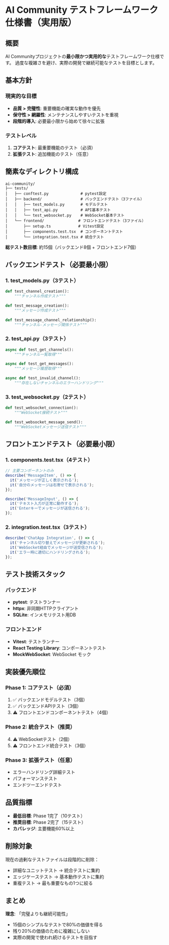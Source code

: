 # AI Community テストフレームワーク仕様書（実用版）

## 概要

AI Communityプロジェクトの**最小限かつ実用的な**テストフレームワーク仕様です。
過度な複雑さを避け、実際の開発で継続可能なテストを目標とします。

## 基本方針

### 現実的な目標
- **品質 > 完璧性**: 重要機能の確実な動作を優先
- **保守性 > 網羅性**: メンテナンスしやすいテストを重視
- **段階的導入**: 必要最小限から始めて徐々に拡張

### テストレベル
1. **コアテスト**: 最重要機能のテスト（必須）
2. **拡張テスト**: 追加機能のテスト（任意）

## 簡素なディレクトリ構成

```text
ai-community/
├── tests/
│   ├── conftest.py              # pytest設定
│   ├── backend/                 # バックエンドテスト（3ファイル）
│   │   ├── test_models.py       # モデルテスト
│   │   ├── test_api.py          # API基本テスト
│   │   └── test_websocket.py    # WebSocket基本テスト
│   └── frontend/               # フロントエンドテスト（3ファイル）
│       ├── setup.ts            # Vitest設定
│       ├── components.test.tsx  # コンポーネントテスト
│       └── integration.test.tsx # 統合テスト
```

**総テスト数目標**: 約15個（バックエンド8個 + フロントエンド7個）

## バックエンドテスト（必要最小限）

### 1. test_models.py（3テスト）
```python
def test_channel_creation():
    """チャンネル作成テスト"""
    
def test_message_creation():
    """メッセージ作成テスト"""
    
def test_message_channel_relationship():
    """チャンネル-メッセージ関係テスト"""
```

### 2. test_api.py（3テスト）
```python
async def test_get_channels():
    """チャンネル一覧取得"""
    
async def test_get_messages():
    """メッセージ履歴取得"""
    
async def test_invalid_channel():
    """存在しないチャンネルのエラーハンドリング"""
```

### 3. test_websocket.py（2テスト）
```python
def test_websocket_connection():
    """WebSocket接続テスト"""
    
def test_websocket_message_send():
    """WebSocketメッセージ送信テスト"""
```

## フロントエンドテスト（必要最小限）

### 1. components.test.tsx（4テスト）
```typescript
// 主要コンポーネントのみ
describe('MessageItem', () => {
  it('メッセージが正しく表示される');
  it('自分のメッセージは右寄せで表示される');
});

describe('MessageInput', () => {
  it('テキスト入力が正常に動作する');
  it('Enterキーでメッセージが送信される');
});
```

### 2. integration.test.tsx（3テスト）
```typescript
describe('ChatApp Integration', () => {
  it('チャンネル切り替えでメッセージが更新される');
  it('WebSocket経由でメッセージが送受信される');
  it('エラー時に適切にハンドリングされる');
});
```

## テスト技術スタック

### バックエンド
- **pytest**: テストランナー
- **httpx**: 非同期HTTPクライアント
- **SQLite**: インメモリテスト用DB

### フロントエンド
- **Vitest**: テストランナー
- **React Testing Library**: コンポーネントテスト
- **MockWebSocket**: WebSocket モック

## 実装優先順位

### Phase 1: コアテスト（必須）
1. ✅ バックエンドモデルテスト（3個）
2. ✅ バックエンドAPIテスト（3個）
3. ⚠️ フロントエンドコンポーネントテスト（4個）

### Phase 2: 統合テスト（推奨）
4. ⚠️ WebSocketテスト（2個）
5. ⚠️ フロントエンド統合テスト（3個）

### Phase 3: 拡張テスト（任意）
- エラーハンドリング詳細テスト
- パフォーマンステスト
- エンドツーエンドテスト

## 品質指標

- **最低目標**: Phase 1完了（10テスト）
- **推奨目標**: Phase 2完了（15テスト）
- **カバレッジ**: 主要機能60%以上

## 削除対象

現在の過剰なテストファイルは段階的に削除：
- 詳細なユニットテスト → 統合テストに集約
- エッジケーステスト → 基本動作テストに集約
- 重複テスト → 最も重要なもの1つに絞る

## まとめ

**理念**: 「完璧よりも継続可能性」
- 15個のシンプルなテストで80%の価値を得る
- 残り20%の価値のために複雑にしない
- 実際の開発で使われ続けるテストを目指す